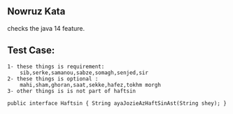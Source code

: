 ## Nowruz Kata 
checks the java 14 feature.

## Test Case:

    1- these things is requirement:
        sib,serke,samanou,sabze,somagh,senjed,sir
    2- these things is optional :
        mahi,sham,ghoran,saat,sekke,hafez,tokhm morgh
    3- other things is is not part of haftsin 



`public interface Haftsin {
    String ayaJozieAzHaftSinAst(String shey);
}`
